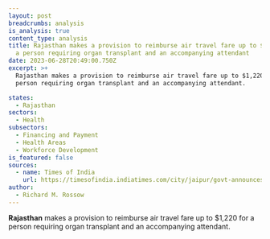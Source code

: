 ```yaml
---
layout: post
breadcrumbs: analysis
is_analysis: true
content_type: analysis
title: Rajasthan makes a provision to reimburse air travel fare up to $1,220 for
  a person requiring organ transplant and an accompanying attendant
date: 2023-06-28T20:49:00.750Z
excerpt: >+
  Rajasthan makes a provision to reimburse air travel fare up to $1,220 for a
  person requiring organ transplant and an accompanying attendant.

states:
  - Rajasthan
sectors:
  - Health
subsectors:
  - Financing and Payment
  - Health Areas
  - Workforce Development
is_featured: false
sources:
  - name: Times of India
    url: https://timesofindia.indiatimes.com/city/jaipur/govt-announces-1l-airfare-for-travel-for-organ-transplant/articleshow/101230810.cms
author:
  - Richard M. Rossow
---
```

**Rajasthan** makes a provision to reimburse air travel fare up to $1,220 for a person requiring organ transplant and an accompanying attendant.